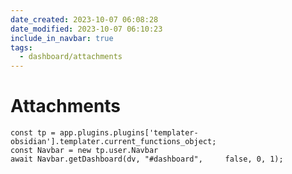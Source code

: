 ```yaml
---
date_created: 2023-10-07 06:08:28
date_modified: 2023-10-07 06:10:23
include_in_navbar: true
tags:
  - dashboard/attachments
---
```

# Attachments

```dataviewjs
const tp = app.plugins.plugins['templater-obsidian'].templater.current_functions_object;
const Navbar = new tp.user.Navbar
await Navbar.getDashboard(dv, "#dashboard", 	false, 0, 1);
```

